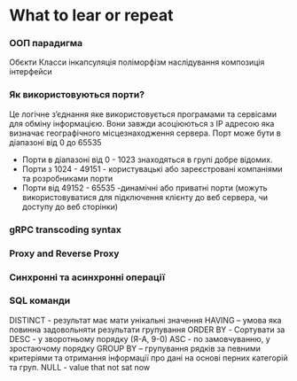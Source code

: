# What to lear or repeat 

### ООП парадигма
Обєкти 
Класси 
інкапсуляція 
поліморфізм
наслідування
композиція
інтерфейси

### Як використовуються порти?
Це логічне з’єднання яке використовується програмами та сервісами для обміну інформацією. Вони завжди асоціюються з IP адресою яка визначає географічного місцезнаходження сервера. 
Порт може бути в діапазоні від 0 до 65535
- Порти в діапазоні від 0 - 1023 знаходяться в групі добре відомих. 
- Порти з 1024 - 49151 - користувацькі або зареєстровані компаніями та розробниками порти
- Порти від 49152 - 65535 -динамічні або приватні порти (можуть використовуватися для підключення клієнту до веб сервера, чи доступу до веб сторінки)

### gRPC transcoding syntax

### Proxy and Reverse Proxy

### Синхронні та асинхронні операції 

### SQL команди
DISTINCT - результат має мати унікальні значення
HAVING – умова яка повинна задовольняти результати групування
ORDER BY - Сортувати за
DESC - у зворотньому порядку (Я-А, 9-0)
ASC - по замовчуванню, у зростаючому порядку
GROUP BY – групування рядків за певними критеріями та отримання інформації про дані на основі перних категорій та груп. 
NULL - value that not sat now
